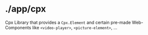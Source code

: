 # ./app/cpx

Cpx Library that provides a `Cpx.Element` and certain pre-made Web-Components like `<video-player>`, `<picture-element>`, ...
